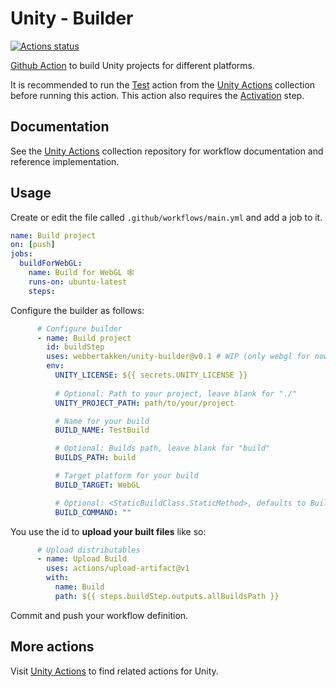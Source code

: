 # Unity - Builder
[![Actions status](https://github.com/webbertakken/unity-builder/workflows/Actions%20%F0%9F%98%8E/badge.svg)](https://github.com/webbertakken/unity-builder/actions?query=branch%3Amaster+workflow%3A%22Actions+%F0%9F%98%8E%22)

[Github Action](https://github.com/features/actions)
to build Unity projects for different platforms.

It is recommended to run the
[Test](https://github.com/webbertakken/unity-actions#test)
action from the 
[Unity Actions](https://github.com/webbertakken/unity-actions) 
collection before running this action. This action also requires the [Activation](https://github.com/marketplace/actions/unity-activate) step.

## Documentation

See the 
[Unity Actions](https://github.com/webbertakken/unity-actions)
collection repository for workflow documentation and reference implementation.

## Usage

Create or edit the file called `.github/workflows/main.yml` and add a job to it.

```yaml
name: Build project
on: [push]
jobs:
  buildForWebGL:
    name: Build for WebGL 🕸
    runs-on: ubuntu-latest
    steps:
```

Configure the builder as follows:

```yaml
      # Configure builder
      - name: Build project
        id: buildStep
        uses: webbertakken/unity-builder@v0.1 # WIP (only webgl for now)
        env:
          UNITY_LICENSE: ${{ secrets.UNITY_LICENSE }}
  
          # Optional: Path to your project, leave blank for "./"
          UNITY_PROJECT_PATH: path/to/your/project

          # Name for your build
          BUILD_NAME: TestBuild

          # Optional: Builds path, leave blank for "build"
          BUILDS_PATH: build

          # Target platform for your build
          BUILD_TARGET: WebGL

          # Optional: <StaticBuildClass.StaticMethod>, defaults to Builder.BuildProject
          BUILD_COMMAND: ""
```

You use the id to **upload your built files** like so:

```yaml
      # Upload distributables
      - name: Upload Build
        uses: actions/upload-artifact@v1
        with:
          name: Build
          path: ${{ steps.buildStep.outputs.allBuildsPath }}
```

Commit and push your workflow definition.

## More actions

Visit 
[Unity Actions](https://github.com/webbertakken/unity-actions) 
to find related actions for Unity.
